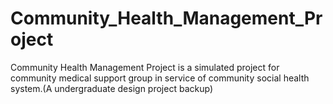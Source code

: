 # Community_Health_Management_Project
Community Health Management Project is a simulated project for community medical support group in service of community social health system.(A undergraduate design project backup)
